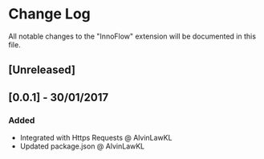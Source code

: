 # Change Log
All notable changes to the "InnoFlow" extension will be documented in this file.

## [Unreleased]

## [0.0.1] - 30/01/2017
### Added
- Integrated with Https Requests @ AlvinLawKL
- Updated package.json @ AlvinLawKL